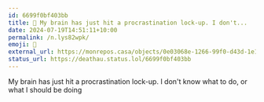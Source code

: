 ```yaml
---
id: 6699f0bf403bb
title: 🧠 My brain has just hit a procrastination lock-up. I don't...
date: 2024-07-19T14:51:11+10:00
permalink: /n.lys82wpk/
emoji: 🧠
external_url: https://monrepos.casa/objects/0e03068e-1266-99f0-d43d-1e1967032118
status_url: https://deathau.status.lol/6699f0bf403bb
---
```


My brain has just hit a procrastination lock-up. I don't know what to do, or what I should be doing
